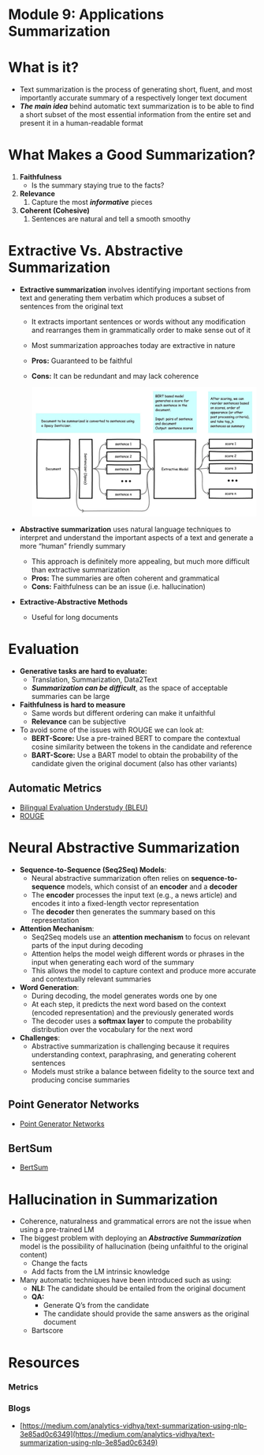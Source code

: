 # Module 9: Applications Summarization

# What is it?

- Text summarization is the process of generating short, fluent, and most importantly accurate summary of a respectively longer text document
- ***The main idea*** behind automatic text summarization is to be able to find a short subset of the most essential information from the entire set and present it in a human-readable format

# What Makes a Good Summarization?

1. **Faithfulness**
    - Is the summary staying true to the facts?
2. **Relevance**
    1. Capture the most ***informative*** pieces
3. **Coherent (Cohesive)**
    1. Sentences are natural and tell a smooth smoothy

# Extractive Vs. Abstractive Summarization

- **Extractive summarization** involves identifying important sections from text and generating them verbatim which produces a subset of sentences from the original text
    - It extracts important sentences or words without any modification and rearranges them in grammatically order to make sense out of it
    - Most summarization approaches today are extractive in nature
    - **Pros:** Guaranteed to be faithful
    - **Cons:** It can be redundant and may lack coherence

        ![Untitled](./Untitled.png)

- **Abstractive summarization** uses natural language techniques to interpret and understand the important aspects of a text and generate a more “human” friendly summary
    - This approach is definitely more appealing, but much more difficult than extractive summarization
    - **Pros:** The summaries are often coherent and grammatical
    - **Cons:** Faithfulness can be an issue (i.e. hallucination)
- **Extractive-Abstractive Methods**
    - Useful for long documents

# Evaluation

- **Generative tasks are hard to evaluate:**
    - Translation, Summarization, Data2Text
    - ***Summarization can be difficult***, as the space of acceptable summaries can be large
- **Faithfulness is hard to measure**
    - Same words but different ordering can make it unfaithful
    - **Relevance** can be subjective
- To avoid some of the issues with ROUGE we can look at:
    - **BERT-Score:** Use a pre-trained BERT to compare the contextual cosine similarity between the tokens in the candidate and reference
    - **BART-Score:** Use a BART model to obtain the probability of the candidate given the original document (also has other variants)


## Automatic Metrics

- [Bilingual Evaluation Understudy (BLEU)](./Bilingual%20Evaluation%20Understudy%20(BLEU).md)
- [ROUGE](./ROUGE.md)

# Neural Abstractive Summarization

- **Sequence-to-Sequence (Seq2Seq) Models**:
    - Neural abstractive summarization often relies on **sequence-to-sequence** models, which consist of an **encoder** and a **decoder**
    - The **encoder** processes the input text (e.g., a news article) and encodes it into a fixed-length vector representation
    - The **decoder** then generates the summary based on this representation
- **Attention Mechanism**:
    - Seq2Seq models use an **attention mechanism** to focus on relevant parts of the input during decoding
    - Attention helps the model weigh different words or phrases in the input when generating each word of the summary
    - This allows the model to capture context and produce more accurate and contextually relevant summaries
- **Word Generation**:
    - During decoding, the model generates words one by one
    - At each step, it predicts the next word based on the context (encoded representation) and the previously generated words
    - The decoder uses a **softmax layer** to compute the probability distribution over the vocabulary for the next word
- **Challenges**:
    - Abstractive summarization is challenging because it requires understanding context, paraphrasing, and generating coherent sentences
    - Models must strike a balance between fidelity to the source text and producing concise summaries

## Point Generator Networks

- [Point Generator Networks](./Point%20Generator%20Networks.md)

## BertSum

- [BertSum](./BertSum.md)

# Hallucination in Summarization

- Coherence, naturalness and grammatical errors are not the issue when using a pre-trained LM
- The biggest problem with deploying an ***Abstractive Summarization*** model is the possibility of hallucination (being unfaithful to the original content)
    - Change the facts
    - Add facts from the LM intrinsic knowledge
- Many automatic techniques have been introduced such as using:
    - **NLI:** The candidate should be entailed from the original document
    - **QA:**
        - Generate Q’s from the candidate
        - The candidate should provide the same answers as the original document
    - Bartscore


# Resources

### Metrics

### Blogs

- [https://medium.com/analytics-vidhya/text-summarization-using-nlp-3e85ad0c6349](https://medium.com/analytics-vidhya/text-summarization-using-nlp-3e85ad0c6349)